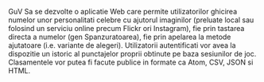 GuV
Sa se dezvolte o aplicatie Web care permite utilizatorilor ghicirea numelor unor personalitati celebre cu ajutorul imaginilor (preluate local sau folosind un serviciu online precum Flickr ori Instagram), fie prin tastarea directa a numelor (gen Spanzuratoarea), fie prin apelarea la metode ajutatoare (i.e. variante de alegeri). Utilizatorii autentificati vor avea la dispozitie un istoric al punctajelor proprii obtinute pe baza sesiunilor de joc. Clasamentele vor putea fi facute publice in formate ca Atom, CSV, JSON si HTML.
